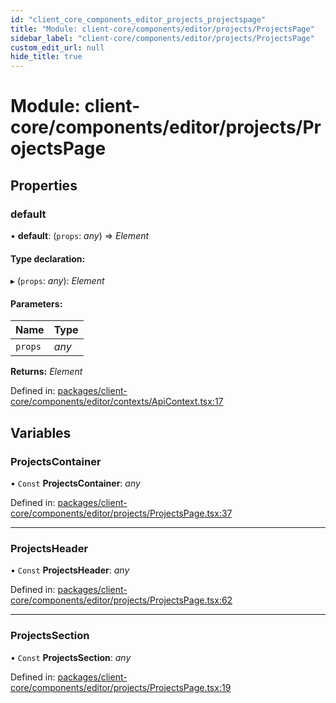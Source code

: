 ```yaml
---
id: "client_core_components_editor_projects_projectspage"
title: "Module: client-core/components/editor/projects/ProjectsPage"
sidebar_label: "client-core/components/editor/projects/ProjectsPage"
custom_edit_url: null
hide_title: true
---
```


# Module: client-core/components/editor/projects/ProjectsPage

## Properties

### default

• **default**: (`props`: *any*) => *Element*

#### Type declaration:

▸ (`props`: *any*): *Element*

#### Parameters:

Name | Type |
:------ | :------ |
`props` | *any* |

**Returns:** *Element*

Defined in: [packages/client-core/components/editor/contexts/ApiContext.tsx:17](https://github.com/xr3ngine/xr3ngine/blob/5a0f83ed8/packages/client-core/components/editor/contexts/ApiContext.tsx#L17)

## Variables

### ProjectsContainer

• `Const` **ProjectsContainer**: *any*

Defined in: [packages/client-core/components/editor/projects/ProjectsPage.tsx:37](https://github.com/xr3ngine/xr3ngine/blob/5a0f83ed8/packages/client-core/components/editor/projects/ProjectsPage.tsx#L37)

___

### ProjectsHeader

• `Const` **ProjectsHeader**: *any*

Defined in: [packages/client-core/components/editor/projects/ProjectsPage.tsx:62](https://github.com/xr3ngine/xr3ngine/blob/5a0f83ed8/packages/client-core/components/editor/projects/ProjectsPage.tsx#L62)

___

### ProjectsSection

• `Const` **ProjectsSection**: *any*

Defined in: [packages/client-core/components/editor/projects/ProjectsPage.tsx:19](https://github.com/xr3ngine/xr3ngine/blob/5a0f83ed8/packages/client-core/components/editor/projects/ProjectsPage.tsx#L19)
